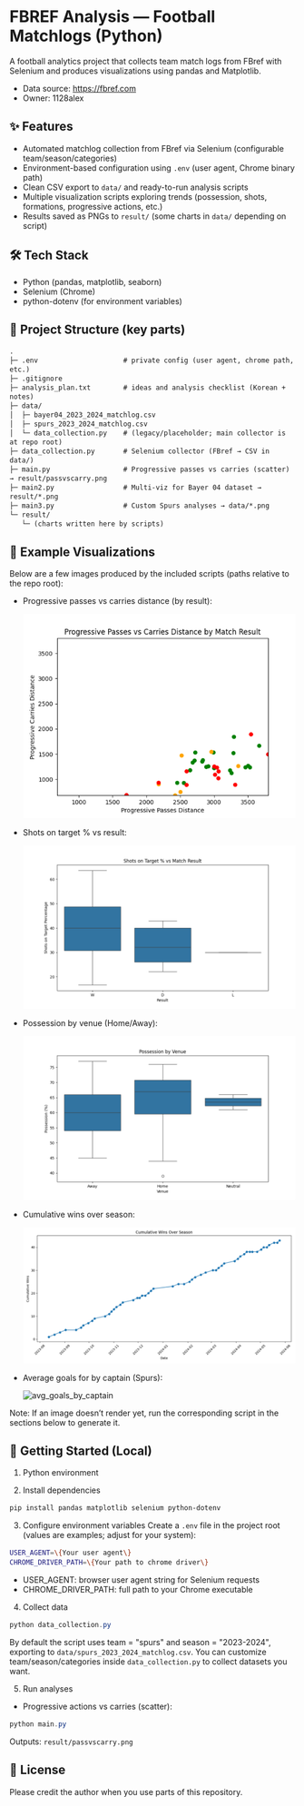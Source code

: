 # FBREF Analysis — Football Matchlogs (Python)

A football analytics project that collects team match logs from FBref with Selenium and produces visualizations using pandas and Matplotlib.

- Data source: https://fbref.com
- Owner: 1128alex

## ✨ Features
- Automated matchlog collection from FBref via Selenium (configurable team/season/categories)
- Environment-based configuration using `.env` (user agent, Chrome binary path)
- Clean CSV export to `data/` and ready-to-run analysis scripts
- Multiple visualization scripts exploring trends (possession, shots, formations, progressive actions, etc.)
- Results saved as PNGs to `result/` (some charts in `data/` depending on script)

## 🛠️ Tech Stack
- Python (pandas, matplotlib, seaborn)
- Selenium (Chrome)
- python-dotenv (for environment variables)

## 📁 Project Structure (key parts)
```
.
├─ .env                     # private config (user agent, chrome path, etc.)
├─ .gitignore
├─ analysis_plan.txt        # ideas and analysis checklist (Korean + notes)
├─ data/
│  ├─ bayer04_2023_2024_matchlog.csv
│  ├─ spurs_2023_2024_matchlog.csv
│  └─ data_collection.py    # (legacy/placeholder; main collector is at repo root)
├─ data_collection.py       # Selenium collector (FBref → CSV in data/)
├─ main.py                  # Progressive passes vs carries (scatter) → result/passvscarry.png
├─ main2.py                 # Multi-viz for Bayer 04 dataset → result/*.png
├─ main3.py                 # Custom Spurs analyses → data/*.png
└─ result/
   └─ (charts written here by scripts)
```

## 🧪 Example Visualizations
Below are a few images produced by the included scripts (paths relative to the repo root):

- Progressive passes vs carries distance (by result):

  ![passvscarry](result/passvscarry.png)

- Shots on target % vs result:

  ![shots_on_target_vs_result](result/shots_on_target_vs_result.png)

- Possession by venue (Home/Away):

  ![possession_by_venue](result/possession_by_venue.png)

- Cumulative wins over season:

  ![cumulative_wins](result/cumulative_wins.png)

- Average goals for by captain (Spurs):

  ![avg_goals_by_captain](data/avg_goals_by_captain.png)

Note: If an image doesn’t render yet, run the corresponding script in the sections below to generate it.

## 🚀 Getting Started (Local)

1) Python environment

2) Install dependencies
```powershell
pip install pandas matplotlib selenium python-dotenv
```

3) Configure environment variables
Create a `.env` file in the project root (values are examples; adjust for your system):
```bash
USER_AGENT=\{Your user agent\}
CHROME_DRIVER_PATH=\{Your path to chrome driver\}
```
- USER_AGENT: browser user agent string for Selenium requests
- CHROME_DRIVER_PATH: full path to your Chrome executable

4) Collect data
```powershell
python data_collection.py
```
By default the script uses team = "spurs" and season = "2023-2024", exporting to `data/spurs_2023_2024_matchlog.csv`.
You can customize team/season/categories inside `data_collection.py` to collect datasets you want.

5) Run analyses
- Progressive actions vs carries (scatter):
```powershell
python main.py
```
Outputs: `result/passvscarry.png`

<!-- - Bayer 04 multi-viz (boxplots, trends, distributions):
```powershell
python main2.py
```
Outputs: `result/*.png` (shots_on_target_vs_result, possession_by_venue, goals_for_343_vs_others, average_shot_distance_distribution, cumulative_wins, pass_success_trend)

- Spurs custom analyses (attendance/result, goals vs xG, captain impact):
```powershell
python main3.py
```
Outputs: `data/attendance_vs_result.png`, `data/goals_vs_xg.png`, `data/avg_goals_by_captain.png` -->

## 📄 License
Please credit the author when you use parts of this repository.